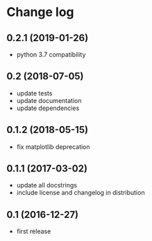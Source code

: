 # Change log

## 0.2.1 (2019-01-26)

  - python 3.7 compatibility

## 0.2 (2018-07-05)

  - update tests
  - update documentation
  - update dependencies

## 0.1.2 (2018-05-15)

  - fix matplotlib deprecation

## 0.1.1 (2017-03-02)

  - update all docstrings
  - include license and changelog in distribution

## 0.1 (2016-12-27)

  - first release